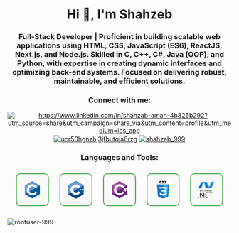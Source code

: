 <h1 align="center">Hi 👋, I'm Shahzeb</h1>
<h3 align="center">Full-Stack Developer | Proficient in building scalable web applications using HTML, CSS, JavaScript (ES6), ReactJS, Next.js, and Node.js. Skilled in C, C++, C#, Java (OOP), and Python, with expertise in creating dynamic interfaces and optimizing back-end systems. Focused on delivering robust, maintainable, and efficient solutions.</h3>

<h3 align="center">Connect with me:</h3>
<p align="center">
<a href="https://linkedin.com/in/https://www.linkedin.com/in/shahzab-aman-4b826b292?utm_source=share&utm_campaign=share_via&utm_content=profile&utm_medium=ios_app" target="blank"><img align="center" src="https://raw.githubusercontent.com/rahuldkjain/github-profile-readme-generator/master/src/images/icons/Social/linked-in-alt.svg" alt="https://www.linkedin.com/in/shahzab-aman-4b826b292?utm_source=share&utm_campaign=share_via&utm_content=profile&utm_medium=ios_app" height="30" width="40" /></a>
<a href="https://www.youtube.com/c/ucr50hgnzhj3jfbutqja6rzg" target="blank"><img align="center" src="https://raw.githubusercontent.com/rahuldkjain/github-profile-readme-generator/master/src/images/icons/Social/youtube.svg" alt="ucr50hgnzhj3jfbutqja6rzg" height="30" width="40" /></a>
<a href="https://www.leetcode.com/shahzeb_999" target="blank"><img align="center" src="https://raw.githubusercontent.com/rahuldkjain/github-profile-readme-generator/master/src/images/icons/Social/leet-code.svg" alt="shahzeb_999" height="30" width="40" /></a>
</p>

<h3 align="center">Languages and Tools:</h3>
<p align="center">
  <a href="https://www.cprogramming.com/" target="_blank" rel="noreferrer" style="display: inline-block; margin: 10px; padding: 15px; border: 2px solid #4CAF50; border-radius: 10px; background: #f9f9f9; transition: transform 0.3s, box-shadow 0.3s;">
    <img src="https://raw.githubusercontent.com/devicons/devicon/master/icons/c/c-original.svg" alt="c" width="40" height="40" style="display: block; margin: 0 auto;"/>
  </a>
  <a href="https://www.w3schools.com/cpp/" target="_blank" rel="noreferrer" style="display: inline-block; margin: 10px; padding: 15px; border: 2px solid #4CAF50; border-radius: 10px; background: #f9f9f9; transition: transform 0.3s, box-shadow 0.3s;">
    <img src="https://raw.githubusercontent.com/devicons/devicon/master/icons/cplusplus/cplusplus-original.svg" alt="cplusplus" width="40" height="40" style="display: block; margin: 0 auto;"/>
  </a>
  <a href="https://www.w3schools.com/cs/" target="_blank" rel="noreferrer" style="display: inline-block; margin: 10px; padding: 15px; border: 2px solid #4CAF50; border-radius: 10px; background: #f9f9f9; transition: transform 0.3s, box-shadow 0.3s;">
    <img src="https://raw.githubusercontent.com/devicons/devicon/master/icons/csharp/csharp-original.svg" alt="csharp" width="40" height="40" style="display: block; margin: 0 auto;"/>
  </a>
  <a href="https://www.w3schools.com/css/" target="_blank" rel="noreferrer" style="display: inline-block; margin: 10px; padding: 15px; border: 2px solid #4CAF50; border-radius: 10px; background: #f9f9f9; transition: transform 0.3s, box-shadow 0.3s;">
    <img src="https://raw.githubusercontent.com/devicons/devicon/master/icons/css3/css3-original-wordmark.svg" alt="css3" width="40" height="40" style="display: block; margin: 0 auto;"/>
  </a>
  <a href="https://dotnet.microsoft.com/" target="_blank" rel="noreferrer" style="display: inline-block; margin: 10px; padding: 15px; border: 2px solid #4CAF50; border-radius: 10px; background: #f9f9f9; transition: transform 0.3s, box-shadow 0.3s;">
    <img src="https://raw.githubusercontent.com/devicons/devicon/master/icons/dot-net/dot-net-original-wordmark.svg" alt="dotnet" width="40" height="40" style="display: block; margin: 0 auto;"/>
  </a>
  <!-- Repeat for other icons -->
</p>

 <div  display="flex" justify-content="center">
  <img  src="https://github-readme-stats.vercel.app/api/top-langs?username=rootuser-999&show_icons=true&locale=en&layout=compact" alt="rootuser-999" />
      <img src="https://github-readme-streak-stats.herokuapp.com/?user=rootuser-999&" alt="" /> 
      
   </div>

